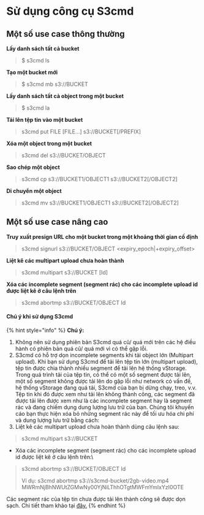 # Sử dụng công cụ S3cmd

## Một số use case thông thường <a href="#sudungcongcus3cmd-motsousecasethongthuong" id="sudungcongcus3cmd-motsousecasethongthuong"></a>

**Lấy danh sách tất cả bucket**

> $ s3cmd ls

**Tạo một bucket mới**

> $ s3cmd mb s3://BUCKET

**Lấy danh sách tất cả object trong một bucket**

> $ s3cmd la

**Tải lên tệp tin vào một bucket**

> s3cmd put FILE \[FILE...] s3://BUCKET\[/PREFIX]

**Xóa một object trong một bucket**

> s3cmd del s3://BUCKET/OBJECT

**Sao chép một object**

> s3cmd cp s3://BUCKET1/OBJECT1 s3://BUCKET2\[/OBJECT2]

**Di chuyển một object**

> s3cmd mv s3://BUCKET1/OBJECT1 s3://BUCKET2\[/OBJECT2]

## Một số use case nâng cao <a href="#sudungcongcus3cmd-motsousecasenangcao" id="sudungcongcus3cmd-motsousecasenangcao"></a>

**Truy xuất presign URL cho một bucket trong một khoảng thời gian cố định**

> s3cmd signurl s3://BUCKET/OBJECT \<expiry\_epoch|+expiry\_offset>

**Liệt kê các multipart upload chưa hoàn thành**

> s3cmd multipart s3://BUCKET \[Id]

**Xóa các incomplete segment (segment rác) cho các incomplete upload id được liệt kê ở câu lệnh trên**

> s3cmd abortmp s3://BUCKET/OBJECT Id

#### Chú ý khi sử dụng S3cmd <a href="#sudungcongcus3cmd-chuykhisudungs3cmd" id="sudungcongcus3cmd-chuykhisudungs3cmd"></a>

{% hint style="info" %}
**Chú ý:**

1. Không nên sử dụng phiên bản S3cmd quá cũ/ quá mới trên các hệ điều hành có phiên bản quá cũ/ quá mới vì có thể gặp lỗi.
2. S3cmd có hỗ trợ dọn incomplete segments khi tải object lớn (Multipart upload). Khi bạn sử dụng S3cmd để tải lên tệp tin lớn (multipart upload), tệp tin được chia thành nhiều segment để tải lên hệ thống vStorage. Trong quá trình tải của tệp tin, có thể có một số segment được tải lên, một số segment không được tải lên do gặp lỗi như network có vấn đề, hệ thống vStorage đang quá tải, S3cmd của bạn bị dừng chạy, treo, v.v. Tệp tin khi đó được xem như tải lên không thành công, các segment đã được tải lên được xem như là các incomplete segment hay là segment rác và đang chiếm dụng dung lượng lưu trữ của bạn. Chúng tôi khuyến cáo bạn thực hiện xóa bỏ những segment rác này để tối ưu hóa chi phí và dung lượng lưu trữ bằng cách:
3. Liệt kê các multipart upload chưa hoàn thành dùng câu lệnh sau:

> s3cmd multipart s3://BUCKET

* Xóa các incomplete segment (segment rác) cho các incomplete upload id được liệt kê ở câu lệnh trên:\\

> s3cmd abortmp s3://BUCKET/OBJECT Id
>
> Ví dụ: s3cmd abortmp s3://s3cmd-bucket/2gb-video.mp4 MWRmNjBhNWUtZGMwNy00YjNiLThhOTgtMWFmYmIxYzI0OTE

Các segment rác của tệp tin chưa được tải lên thành công sẽ được dọn sạch. Chi tiết tham khảo tại [đây.](https://s3tools.org/usage)
{% endhint %}
